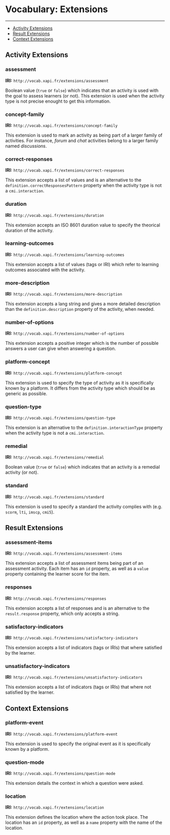# Vocabulary: Extensions

---

- [Activity Extensions](#activity)
- [Result Extensions](#result)
- [Context Extensions](#context)


<a name="activity"></a>
## Activity Extensions


### assessment

**IRI:** `http://vocab.xapi.fr/extensions/assessment`

Boolean value (`true` or `false`) which indicates that an activity is used with the goal to assess learners (or not).
This extension is used when the activity type is not precise enought to get this information.


### concept-family

**IRI:** `http://vocab.xapi.fr/extensions/concept-family`

This extension is used to mark an activity as being part of a larger family of activities. 
For instance, *forum* and *chat* activities belong to a larger family named *discussions*.


### correct-responses

**IRI:** `http://vocab.xapi.fr/extensions/correct-responses`

This extension accepts a list of values and is an alternative to the `definition.correctResponsesPattern` property when the activity type is not a `cmi.interaction`.


### duration

**IRI:** `http://vocab.xapi.fr/extensions/duration`

This extension accepts an ISO 8601 duration value to specify the theorical duration of the activity.


### learning-outcomes

**IRI:** `http://vocab.xapi.fr/extensions/learning-outcomes`

This extension accepts a list of values (tags or IRI) which refer to learning outcomes associated with the activity.


### more-description

**IRI:** `http://vocab.xapi.fr/extensions/more-description`

This extension accepts a lang string and gives a more detailed description than the `definition.description` property of the activity, when needed.


### number-of-options

**IRI:** `http://vocab.xapi.fr/extensions/number-of-options`

This extension accepts a positive integer which is the number of possible answers a user can give when answering a question.


### platform-concept

**IRI:** `http://vocab.xapi.fr/extensions/platform-concept`

This extension is used to specify the type of activity as it is specifically known by a platform.
It differs from the activity type which should be as generic as possible.


### question-type

**IRI:** `http://vocab.xapi.fr/extensions/question-type`

This extension is an alternative to the `definition.interactionType` property when the activity type is not a `cmi.interaction`.


### remedial

**IRI:** `http://vocab.xapi.fr/extensions/remedial`

Boolean value (`true` or `false`) which indicates that an activity is a remedial activity (or not).


### standard

**IRI:** `http://vocab.xapi.fr/extensions/standard`

This extension is used to specify a standard the activity complies with (e.g. `scorm`, `lti`, `imscp`, `cmi5`).




<a name="result"></a>
## Result Extensions


### assessment-items

**IRI:** `http://vocab.xapi.fr/extensions/assessment-items`

This extension accepts a list of assessment items being part of an assessment activity.
Each item has an `id` property, as well as a `value` property containing the learner score for the item. 


### responses

**IRI:** `http://vocab.xapi.fr/extensions/responses`

This extension accepts a list of responses and is an alternative to the `result.response` property, which only accepts a string.


### satisfactory-indicators

**IRI:** `http://vocab.xapi.fr/extensions/satisfactory-indicators`

This extension accepts a list of indicators (tags or IRIs) that where satisfied by the learner.


### unsatisfactory-indicators

**IRI:** `http://vocab.xapi.fr/extensions/unsatisfactory-indicators`

This extension accepts a list of indicators (tags or IRIs) that where not satisfied by the learner.



<a name="context"></a>
## Context Extensions


### platform-event

**IRI:** `http://vocab.xapi.fr/extensions/platform-event`

This extension is used to specify the original event as it is specifically known by a platform.


### question-mode

**IRI:** `http://vocab.xapi.fr/extensions/question-mode`

This extension details the context in which a question were asked.


### location

**IRI:** `http://vocab.xapi.fr/extensions/location`

This extension defines the location where the action took place.
The location has an `id` property, as well as a `name` property with the name of the location. 


